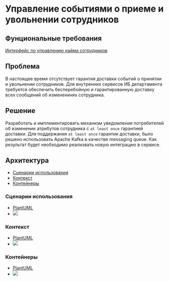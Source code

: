 # Управление событиями о приеме и увольнении сотрудников

## Фунциональные требования

[Интерфейс по управлению найма сотрудников](https://example.com/issue/1234)

## Проблема
В настоящее время отсутствует гарантия доставки событий о принятии и увольнении сотрудников. Для внутренних сервисов ИБ департамента требуется обеспечить бесперебойную и гарантированную доставку всех сообщений об измененинях сотрудника.

## Решение
Разработать и имплементировать механизм уведомления потребителей об изменении атрибутов сотрудника с `at least once` гарантией доставки.
Для поддержания `at least once` гарантии доставки, было решено использовать Apache Kafka в качестве messaging queue.
Как результат будет необходимо реализвать новую интеграцию в сервисе.

## Архитектура
* [Сценарии использования](#сценарии-использования)
* [Контекст](#контекст)
* [Контейнеры](#контейнеры)

### Сценарии использования [](#сценарии-использования)
* [PlantUML](./flow-overview.puml)
* ![](./img/flow-overview.png)

### Контекст [](#контекст)
* [PlantUML](./context.puml)
* ![](./img/context.png)

### Контейнеры [](#контейнеры)
* [PlantUML](./containers.puml)
* ![](./img/containers.png)
